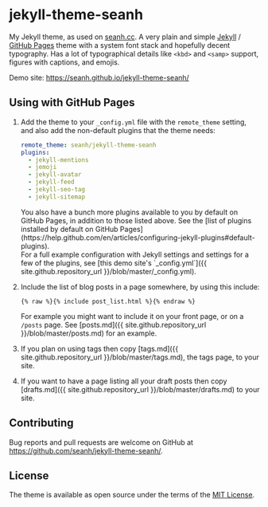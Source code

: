 jekyll-theme-seanh
==================

My Jekyll theme, as used on [seanh.cc](https://seanh.cc/).
A very plain and simple [Jekyll](https://jekyllrb.com/) / [GitHub Pages](https://pages.github.com/)
theme with a system font stack and hopefully decent typography. Has a lot of
typographical details like `<kbd>` and `<samp>` support, figures with captions,
and emojis.

Demo site: <https://seanh.github.io/jekyll-theme-seanh/>

Using with GitHub Pages
-----------------------

1. Add the theme to your `_config.yml` file with the `remote_theme` setting, and
   also add the non-default plugins that the theme needs:

   ```yaml
   remote_theme: seanh/jekyll-theme-seanh
   plugins:
     - jekyll-mentions
     - jemoji
     - jekyll-avatar
     - jekyll-feed
     - jekyll-seo-tag
     - jekyll-sitemap
   ```

   <div class="tip" markdown="1">
   You also have a bunch more plugins available to you by default on GitHub
   Pages, in addition to those listed above. See the [list of plugins installed
   by default on GitHub
   Pages](https://help.github.com/en/articles/configuring-jekyll-plugins#default-plugins).
   </div>

   <div class="tip" markdown="1">
   For a full example configuration with Jekyll settings and settings for a few
   of the plugins, see
   [this demo site's `_config.yml`]({{ site.github.repository_url }}/blob/master/_config.yml).
   </div>

2. Include the list of blog posts in a page somewhere, by using this include:

       {% raw %}{% include post_list.html %}{% endraw %}

   For example you might want to include it on your front page, or on a `/posts` page.
   See [posts.md]({{ site.github.repository_url }}/blob/master/posts.md)
   for an example.

3. If you plan on using tags then copy [tags.md]({{ site.github.repository_url }}/blob/master/tags.md),
   the tags page, to your site.

4. If you want to have a page listing all your draft posts then copy
   [drafts.md]({{ site.github.repository_url }}/blob/master/drafts.md) to your site.

Contributing
------------

Bug reports and pull requests are welcome on GitHub at <https://github.com/seanh/jekyll-theme-seanh/>.

License
-------

The theme is available as open source under the terms of the [MIT License](https://opensource.org/licenses/MIT).
